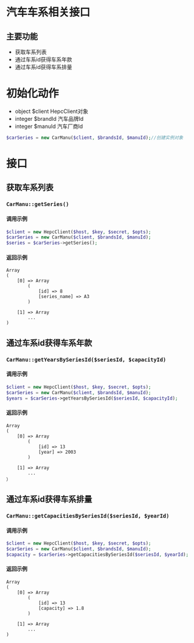 # 汽车车系相关接口

## 主要功能

- 获取车系列表
- 通过车系id获得车系年款
- 通过车系id获得车系排量

# 初始化动作
+ object  $client  HepcClient对象
+ integer $brandId 汽车品牌Id
+ integer $manuId  汽车厂商Id

```php
$carSeries = new CarManu($client, $brandsId, $manuId);//创建实例对象
```

# 接口

## 获取车系列表  

### `CarManu::getSeries()`

#### 调用示例

```php
$client = new HepcClient($host, $key, $secret, $opts);
$carSeries = new CarManu($client, $brandsId, $manuId);
$series = $carSeries->getSeries();
```
#### 返回示例

```
Array
(
    [0] => Array
        (
            [id] => 8
            [series_name] => A3
        )

    [1] => Array
        ...
)
```
## 通过车系id获得车系年款

### `CarManu::getYearsBySeriesId($seriesId, $capacityId)`

#### 调用示例

```php
$client = new HepcClient($host, $key, $secret, $opts);
$carSeries = new CarManu($client, $brandsId, $manuId);
$years = $carSeries->getYearsBySeriesId($seriesId, $capacityId);
```
#### 返回示例

```
Array
(
    [0] => Array
        (
            [id] => 13
            [year] => 2003
        )

    [1] => Array
        ...
）
```
## 通过车系id获得车系排量

### `CarManu::getCapacitiesBySeriesId($seriesId, $yearId)`

#### 调用示例

```php
$client = new HepcClient($host, $key, $secret, $opts);
$carSeries = new CarManu($client, $brandsId, $manuId);
$capacity = $carSeries->getCapacitiesBySeriesId($seriesId, $yearId);
```
#### 返回示例

```
Array
(
    [0] => Array
        (
            [id] => 13
            [capacity] => 1.8
        )

    [1] => Array
        ...
)
```

